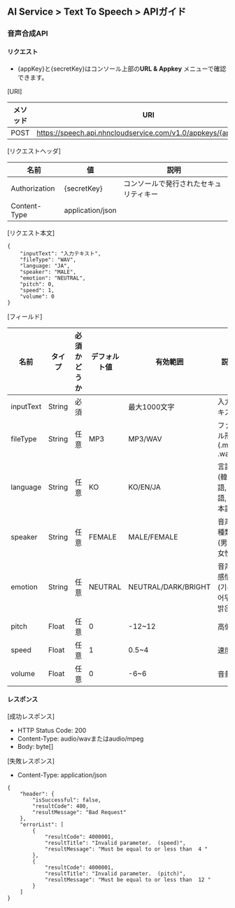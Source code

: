 ## AI Service > Text To Speech > APIガイド

### 音声合成API

#### リクエスト

- {appKey}と{secretKey}はコンソール上部の**URL & Appkey** メニューで確認できます。

[URI]

| メソッド | URI |
|---|---|
| POST | https://speech.api.nhncloudservice.com/v1.0/appkeys/{appKey}/tts |

[リクエストヘッダ]

| 名前 | 値 | 説明 |
|---|---|---|
| Authorization | {secretKey} | コンソールで発行されたセキュリティキー |
| Content-Type | application/json | |

[リクエスト本文]
```
{
    "inputText": "入力テキスト",
    "fileType": "WAV",
    "language: "JA",
    "speaker": "MALE",
    "emotion": "NEUTRAL",
    "pitch": 0,
    "speed": 1,
    "volume": 0
}
```

[フィールド]

| 名前 | タイプ | 必須かどうか | デフォルト値 | 有効範囲 | 説明 |
|---|---|---|---|---|---|
| inputText | String | 必須 | | 最大1000文字 | 入力テキスト |
| fileType | String | 任意 | MP3 | MP3/WAV | ファイル形式(.mp3, .wav) |
| language | String | 任意 | KO | KO/EN/JA | 言語(韓国語, 英語, 日本語) |
| speaker | String | 任意 | FEMALE | MALE/FEMALE | 音声の種類(男性, 女性) |
| emotion | String | 任意 | NEUTRAL | NEUTRAL/DARK/BRIGHT | 音声の感情(기본, 어두운, 밝은) |
| pitch | Float | 任意 | 0 | -12~12| 高低 |
| speed | Float | 任意 | 1 | 0.5~4 | 速度 |
| volume | Float | 任意 | 0 | -6~6 | 音量 |

#### レスポンス

[成功レスポンス]
* HTTP Status Code: 200
* Content-Type: audio/wavまたはaudio/mpeg
* Body: byte[]

[失敗レスポンス]
* Content-Type: application/json
```
{
    "header": {
        "isSuccessful": false,
        "resultCode": 400,
        "resultMessage": "Bad Request"
    },
    "errorList": [
        {
            "resultCode": 4000001,
            "resultTitle": "Invalid parameter.  (speed)",
            "resultMessage": "Must be equal to or less than  4 "
        },
        {
            "resultCode": 4000001,
            "resultTitle": "Invalid parameter.  (pitch)",
            "resultMessage": "Must be equal to or less than  12 "
        }
    ]
}
```
